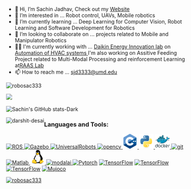 - 👋 Hi, I’m Sachin Jadhav, Check out my <a href="https://sjd3333.wixsite.com/sachinjadha24">Website</a>
- 👀 I’m interested in ... Robot control, UAVs, Mobile robotics
- 🌱 I’m currently learning ... Deep Learning for Computer Vision, Robot Learning and Software Development for Robotics
- 💞️ I’m looking to collaborate on ... projects related to Mobile and Manipulator Robotics
- 👨‍🔬 I'm currently working with ... <a href="https://ceee.umd.edu/daikinlab">Daikin Energy Innovation lab</a> on <a href = "https://ceee.umd.edu/about/roco">Automation of HVAC systems </a>
     I'm also working on Assitive Feeding Project related to Multi-Modal Processing and reinforcement Learning at<a href = "https://www.umiacs.umd.edu/about-us/news/developing-robotic-system-improve-autonomy-people-mobility-issues">RAAS Lab</a>
- 📫 How to reach me ... sjd3333@umd.edu

<p align="left"> <img src="https://komarev.com/ghpvc/?username=robosac333&label=Profile%20views&color=0e75b6&style=flat" alt="robosac333" /> </p>

<a href="https://www.linkedin.com/in/imsachinjadhav/"><img src="https://img.shields.io/badge/LinkedIn-0077B5?style=for-the-badge&logo=linkedin&logoColor=white"></a>

![Sachin's GitHub stats-Dark](https://github-readme-stats.vercel.app/api?username=robosac333&show_icons=true&theme=radical#gh-dark-mode-only)

<p><img align="left" src="https://github-readme-stats-sigma-five.vercel.app/api/top-langs?username=darshit-desai&show_icons=true&locale=en&layout=compact" alt="darshit-desai" /></p>
<h3 align="left">Languages and Tools:</h3>
<p align="left"> 
<a href="https://www.ros.org/" target="_blank" rel="noreferrer"> <img align="bottom" src="https://upload.wikimedia.org/wikipedia/commons/b/bb/Ros_logo.svg" alt="ROS" width="70" height="40"/> </a> 
<a href="https://gazebosim.org/" target="_blank" rel="noreferrer"> <img align="bottom" src="https://classic.gazebosim.org/assets/logos/gazebo_vert_pos-faad8cc37ab336f850e549077ef5831e5098034532113b06328dfd70355fb8f7.svg" alt="Gazebo" width="60" height="50"/> </a> 
<a href="https://www.universal-robots.com/" target="_blank" rel="noreferrer"> <img src="https://makkacorp-tec.com/wp-content/uploads/2022/06/Universal-Robots.jpg" alt="UniversalRobots" width="60" height="40"/> </a> 
<a href="https://opencv.org/" target="_blank" rel="noreferrer"> <img src="https://www.vectorlogo.zone/logos/opencv/opencv-icon.svg" alt="opencv" width="40" height="40"/> </a>
<a href="https://www.w3schools.com/cpp/" target="_blank" rel="noreferrer"> <img src="https://raw.githubusercontent.com/devicons/devicon/master/icons/cplusplus/cplusplus-original.svg" alt="cplusplus" width="40" height="40"/> </a> 
<a href="https://www.python.org" target="_blank" rel="noreferrer"> <img src="https://raw.githubusercontent.com/devicons/devicon/master/icons/python/python-original.svg" alt="python" width="40" height="40"/> </a>
<a href="https://www.docker.com/" target="_blank" rel="noreferrer"> <img src="https://raw.githubusercontent.com/devicons/devicon/master/icons/docker/docker-original-wordmark.svg" alt="docker" width="40" height="40"/> </a>
<a href="https://git-scm.com/" target="_blank" rel="noreferrer"> <img src="https://www.vectorlogo.zone/logos/git-scm/git-scm-icon.svg" alt="git" width="40" height="40"/> </a> 
<a href="https://www.mathworks.com/products/matlab.html" target="_blank" rel="noreferrer"> <img src="https://upload.wikimedia.org/wikipedia/commons/thumb/2/21/Matlab_Logo.png/667px-Matlab_Logo.png" alt="Matlab" width="40" height="40"/> </a> 
<a href="https://www.linux.org/" target="_blank" rel="noreferrer"> <img src="https://raw.githubusercontent.com/devicons/devicon/master/icons/linux/linux-original.svg" alt="linux" width="40" height="40"/> </a>
<a href="https://docs.modalai.com/" target="_blank" rel="noreferrer"><img src="https://cdn.shopify.com/s/files/1/0101/1977/4259/files/ModalAI-logo-narrow-black_200x44.png?v=1613578686"alt="modalai" width="40" height="25"/> </a>
<a href="https://pytorch.org/"target="_blank" rel="noreferrer"><img src="https://upload.wikimedia.org/wikipedia/commons/1/10/PyTorch_logo_icon.svg" alt="Pytorch" width="60" height="40"/></a>
<a href="https://www.tensorflow.org/"target="_blank" rel="noreferer"><img src="https://upload.wikimedia.org/wikipedia/commons/a/ab/TensorFlow_logo.svg" alt="TensorFlow" width="60" height="40"/></a>
<a href="https://robomimic.github.io/docs/introduction/getting_started.html"target="_blank" rel="noreferer"><img src="https://robomimic.github.io/assets/images/gallery_logo.png" alt="TensorFlow" width="60" height="40"/></a>
<a href="https://robosuite.ai/"target="_blank" rel="noreferer"><img src="https://robosuite.ai/assets/images/gallery_logo.jpg" alt="TensorFlow" width="60" height="40"/></a>
<a href="https://mujoco.org/"target="_blank" rel="noreferer"><img src="https://simulately.wiki/assets/images/MuJoCo-aa78ba528220940f0a44794619ab2e24.jpg" alt="Mujoco" width="100" height="40"/></a>



<p align="left"> <a href="https://github.com/ryo-ma/github-profile-trophy"><img src="https://github-profile-trophy.vercel.app/?username=robosac333" alt="robosac333" /></a> </p>

  
  <!---
dmdarrow4597/dmdarrow4597 is a ✨ special ✨ repository because its `README.m![index]
d` (this file) appears on your GitHub profile.
You can click the Preview link to take a look at your changes.
--->

